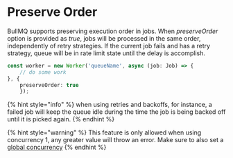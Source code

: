 # Preserve Order

BullMQ supports preserving execution order in jobs. When _preserveOrder_ option is provided as *true*, jobs will be processed in the same order, independently of retry strategies. If the current job fails and has a retry strategy, queue will be in rate limit state until the delay is accomplish.

```typescript
const worker = new Worker('queueName', async (job: Job) => {
    // do some work
}, {
    preserveOrder: true
    });
```

{% hint style="info" %}
when using retries and backoffs, for instance, a failed job will keep the queue idle during the time the job is being backed off until it is picked again.
{% endhint %}

{% hint style="warning" %}
This feature is only allowed when using concurrency 1, any greater value will throw an error. Make sure to also set a [global concurrency](https://docs.bullmq.io/guide/queues/global-concurrency)
{% endhint %}
